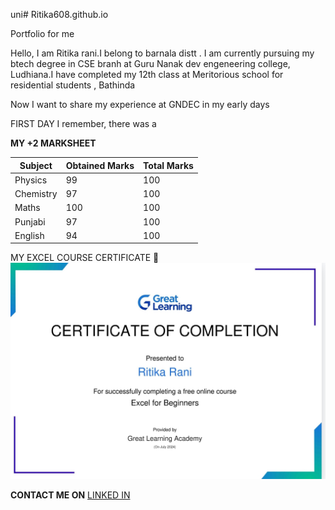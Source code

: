 uni# Ritika608.github.io

Portfolio for me

Hello, I am Ritika rani.I belong to barnala distt . I am currently pursuing my btech degree in CSE branh at Guru Nanak dev engeneering college, Ludhiana.I have completed my 12th class at Meritorious school for residential students , Bathinda

Now I want to share my experience at GNDEC in my early days

FIRST DAY
I remember, there was a 

**MY +2 MARKSHEET**

|Subject|Obtained Marks|Total Marks|
|-------|--------------|-----------|
|Physics|99            |100        |
|Chemistry|97|100|
|Maths| 100  | 100|
|Punjabi|97|100|
|English|94|100|

MY EXCEL COURSE CERTIFICATE 🥰
![Excel certificate](Screenshot_2024-07-22-16-42-41-58_40deb401b9ffe8e1df2f1cc5ba480b12.jpg)

**CONTACT ME ON**
[LINKED IN](https://www.linkedin.com/in/ritika-shah-0abb1231a?utm_source=share&utm_campaign=share_via&utm_content=profile&utm_medium=android_app)
